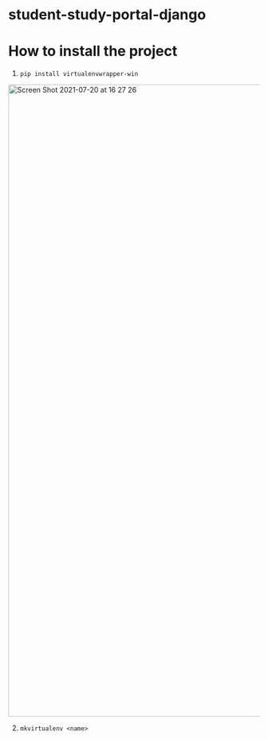# student-study-portal-django

# How to install the project

1. `pip install virtualenvwrapper-win`

<img width="1266" alt="Screen Shot 2021-07-20 at 16 27 26" src="https://user-images.githubusercontent.com/31868290/126403157-b874b00c-863b-4be7-8bf5-6213dd67c813.png">

2. `mkvirtualenv <name>` 
